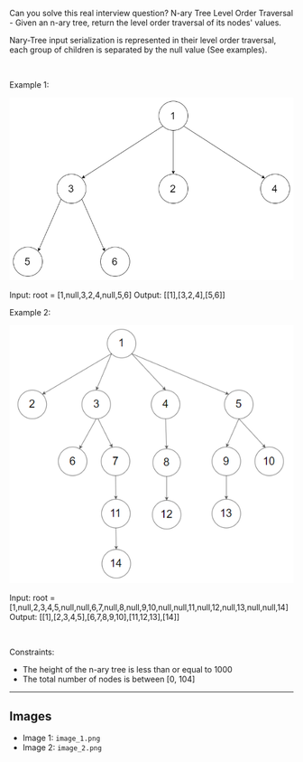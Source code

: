 Can you solve this real interview question? N-ary Tree Level Order Traversal - Given an n-ary tree, return the level order traversal of its nodes' values.

Nary-Tree input serialization is represented in their level order traversal, each group of children is separated by the null value (See examples).

 

Example 1:

![Example 1](./image_1.png)


Input: root = [1,null,3,2,4,null,5,6]
Output: [[1],[3,2,4],[5,6]]


Example 2:

![Example 2](./image_2.png)


Input: root = [1,null,2,3,4,5,null,null,6,7,null,8,null,9,10,null,null,11,null,12,null,13,null,null,14]
Output: [[1],[2,3,4,5],[6,7,8,9,10],[11,12,13],[14]]


 

Constraints:

 * The height of the n-ary tree is less than or equal to 1000
 * The total number of nodes is between [0, 104]

---

## Images

- Image 1: `image_1.png`
- Image 2: `image_2.png`
